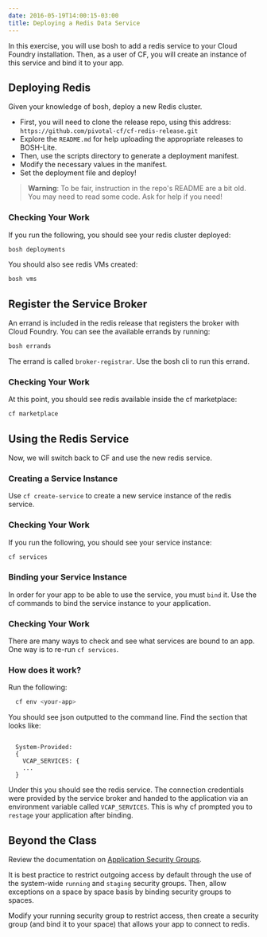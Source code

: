 ```yaml
---
date: 2016-05-19T14:00:15-03:00
title: Deploying a Redis Data Service
---
```


In this exercise, you will use bosh to add a redis service to your Cloud Foundry installation.  Then, as a user of CF, you will create an instance of this service and bind it to your app.

## Deploying Redis

Given your knowledge of bosh, deploy a new Redis cluster.

* First, you will need to clone the release repo, using this address: `https://github.com/pivotal-cf/cf-redis-release.git`
* Explore the `README.md` for help uploading the appropriate releases to BOSH-Lite.
* Then, use the scripts directory to generate a deployment manifest.
* Modify the necessary values in the manifest.
* Set the deployment file and deploy!

> **Warning**: To be fair, instruction in the repo's README are a bit old. You may need to read some code. Ask for help if you need!

### Checking Your Work

If you run the following, you should see your redis cluster deployed:

```sh
bosh deployments
```

You should also see redis VMs created:

```sh
bosh vms
```

## Register the Service Broker

An errand is included in the redis release that registers the broker with Cloud Foundry.  You can see the available errands by running:

```sh
bosh errands
```

The errand is called `broker-registrar`.  Use the bosh cli to run this errand.

### Checking Your Work

At this point, you should see redis available inside the cf marketplace:

```sh
cf marketplace
```

## Using the Redis Service

Now, we will switch back to CF and use the new redis service.

### Creating a Service Instance

Use `cf create-service` to create a new service instance of the redis service.

### Checking Your Work

If you run the following, you should see your service instance:

```sh
cf services
```

### Binding your Service Instance

In order for your app to be able to use the service, you must `bind` it.  Use the cf commands to bind the service instance to your application.

### Checking Your Work

There are many ways to check and see what services are bound to an app.  One way is to re-run `cf services`.

### How does it work?

Run the following:

```sh
  cf env <your-app>
```

You should see json outputted to the command line.  Find the section that looks like:

```

  System-Provided:
  {
    VCAP_SERVICES: {
    ...
  }
```

Under this you should see the redis service.  The connection credentials were provided by the service broker and handed to the application via an environment variable called `VCAP_SERVICES`.  This is why cf prompted you to `restage` your application after binding.

## Beyond the Class

Review the documentation on [Application Security Groups](https://docs.pivotal.io/pivotalcf/adminguide/app-sec-groups.html).

It is best practice to restrict outgoing access by default through the use of the system-wide `running` and `staging` security groups.  Then, allow exceptions on a space by space basis by binding security groups to spaces.

Modify your running security group to restrict access, then create a security group (and bind it to your space) that allows your app to connect to redis.
